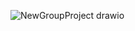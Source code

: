 ![NewGroupProject drawio](https://github.com/rcyerg/Ryan-Group-Froilan-Project/assets/162353590/4f070a58-8349-43ab-8cf0-c6569962e1bd)
